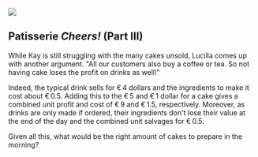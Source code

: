 
![](https://images.unsplash.com/photo-1514481538271-cf9f99627ab4?ixid=MnwxMjA3fDB8MHxwaG90by1wYWdlfHx8fGVufDB8fHx8&ixlib=rb-1.2.1&auto=format&fit=crop&w=2070&q=80)


## Patisserie *Cheers!*  (Part III)

While Kay is still struggling with the many cakes unsold, Lucilla comes up with another argument. "All our customers also buy a coffee or tea. So not having cake loses the profit on drinks as well!" 

Indeed, the typical drink sells for € 4 dollars and the ingredients to make it cost about € 0.5. Adding this to the € 5 and € 1 dollar for a cake gives a combined unit profit and cost of € 9 and € 1.5, respectively. Moreover, as drinks are only made if ordered, their ingredients don't lose their value at the end of the day and the combined unit salvages for € 0.5.

Given all this, what would be the right amount of cakes to prepare in the morning?
